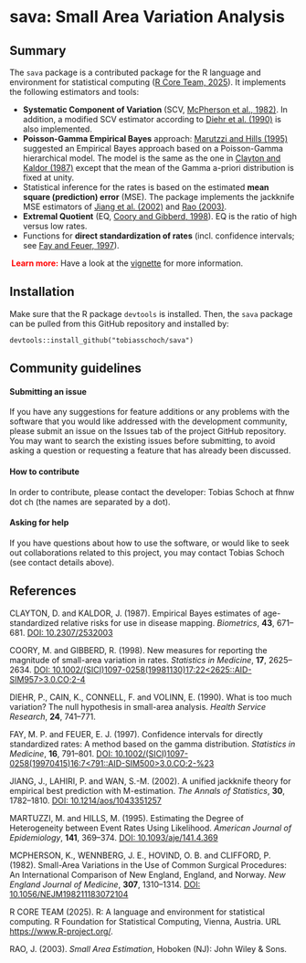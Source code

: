 # sava: Small Area Variation Analysis

## Summary

The `sava` package is a contributed package for the R language and environment for statistical computing ([R Core Team, 2025](#references)). It implements the following estimators and tools:

- **Systematic Component of Variation** (SCV, [McPherson et al., 1982)](#references). In addition, a modified SCV estimator according to [Diehr et al. (1990)](#reference) is also implemented.
- **Poisson-Gamma Empirical Bayes** approach: [Marutzzi and Hills (1995)](#references) suggested an Empirical Bayes approach based on a Poisson-Gamma hierarchical model. The model is the same as the one in [Clayton and Kaldor (1987)](#references) except that the mean of the Gamma a-priori distribution is fixed at unity. 
- Statistical inference for the rates is based on the estimated **mean square (prediction) error** (MSE). The package implements the jackknife MSE estimators of [Jiang et al. (2002)](#references) and [Rao (2003)](#references).
- **Extremal Quotient** (EQ, [Coory and Gibberd, 1998](#references)). EQ is the ratio of high versus low rates.
- Functions for **direct standardization of rates** (incl. confidence intervals; see [Fay and Feuer, 1997](#Reference)).

<b style="color:red;"> Learn more:</b> Have a look at the [vignette](https://tobiasschoch.github.io/sava/vignettes/sava.html) for more information.   



## Installation

Make sure that the R package `devtools` is installed. Then, the `sava` package can be pulled from this GitHub repository and installed by:
```
devtools::install_github("tobiasschoch/sava")
```



## Community guidelines

#### Submitting an issue

If you have any suggestions for feature additions or any problems with the software that you would like addressed with the development community, please submit an issue on the Issues tab of the project GitHub repository. You may want to search the existing issues before submitting, to avoid asking a question or requesting a feature that has already been discussed.

#### How to contribute

In order to contribute, please contact the developer: Tobias Schoch at fhnw dot ch (the names are separated by a dot).

#### Asking for help

If you have questions about how to use the software, or would like to seek out collaborations related to this project, you may contact Tobias Schoch (see contact details above).



## References

CLAYTON, D. and KALDOR, J. (1987). Empirical Bayes estimates of age-standardized relative risks for use in disease mapping. *Biometrics*, **43**, 671–681. [DOI: 10.2307/2532003](https://doi.org/10.2307/2532003)

COORY, M. and GIBBERD, R. (1998). New measures for reporting the magnitude of small-area variation in rates. *Statistics in Medicine*, **17**, 2625–2634. [DOI: 10.1002/(SICI)1097-0258(19981130)17:22<2625::AID-SIM957>3.0.CO;2-4](https://doi.org/10.1002/(SICI)1097-0258(19981130)17:22<2625::AID-SIM957>3.0.CO;2-4)

DIEHR, P., CAIN, K., CONNELL, F. and VOLINN, E. (1990). What is too much variation? The null hypothesis in small-area analysis. *Health Service Research*, **24**, 741–771.

FAY, M. P. and FEUER, E. J. (1997). Confidence intervals for directly standardized rates: A method based on the gamma distribution. *Statistics in Medicine*, **16**, 791–801. [DOI: 10.1002/(SICI)1097-0258(19970415)16:7<791::AID-SIM500>3.0.CO;2-%23](https://doi.org/10.1002/(SICI)1097-0258(19970415)16:7<791::AID-SIM500>3.0.CO;2-%23)

JIANG, J., LAHIRI, P. and WAN, S.-M. (2002). A unified jackknife theory for empirical best prediction with M-estimation. *The Annals of Statistics*, **30**, 1782–1810. [DOI: 10.1214/aos/1043351257](https://doi.org/10.1214/aos/1043351257)

MARTUZZI, M. and HILLS, M. (1995). Estimating the Degree of Heterogeneity between Event Rates Using Likelihood. *American Journal of Epidemiology*, **141**, 369–374. [DOI: 10.1093/aje/141.4.369](https://doi.org/10.1093/aje/141.4.369)

MCPHERSON, K., WENNBERG, J. E., HOVIND, O. B. and CLIFFORD, P. (1982). Small-Area Variations in the Use of Common Surgical Procedures: An International Comparison of New England, England, and Norway. *New England Journal of Medicine*, **307**, 1310–1314. [DOI: 10.1056/NEJM198211183072104](https://doi.org/10.1056/NEJM198211183072104)

R CORE TEAM (2025). R: A language and environment for statistical computing. R Foundation for Statistical Computing, Vienna, Austria. URL https://www.R-project.org/.

RAO, J. (2003). *Small Area Estimation*, Hoboken (NJ): John Wiley & Sons.
